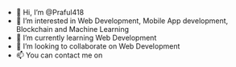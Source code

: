 - 👋 Hi, I’m @Praful418
- 👀 I’m interested in Web Development, Mobile App development, Blockchain and Machine Learning
- 🌱 I’m currently learning Web Development
- 💞️ I’m looking to collaborate on Web Development
- 📫 You can contact me on

<!---
praful418/praful418 is a ✨ special ✨ repository because its `README.md` (this file) appears on your GitHub profile.
You can click the Preview link to take a look at your changes.
--->
